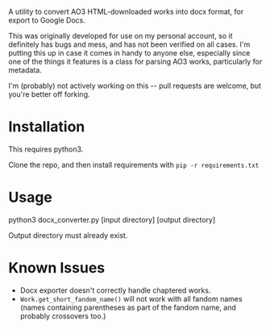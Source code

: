 A utility to convert AO3 HTML-downloaded works into docx format, for export to
Google Docs.

This was originally developed for use on my personal account, so it definitely
has bugs and mess, and has not been verified on all cases. I'm putting this up
in case it comes in handy to anyone else, especially since one of the things it
features is a class for parsing AO3 works, particularly for metadata.

I'm (probably) not actively working on this -- pull requests are welcome, but
you're better off forking.

# Installation

This requires python3.

Clone the repo, and then install requirements with `pip -r requirements.txt`

# Usage

python3 docx_converter.py [input directory] [output directory]

Output directory must already exist.

# Known Issues

* Docx exporter doesn't correctly handle chaptered works.
* `Work.get_short_fandom_name()` will not work with all fandom names (names
  containing parentheses as part of the fandom name, and probably crossovers too.)

 
